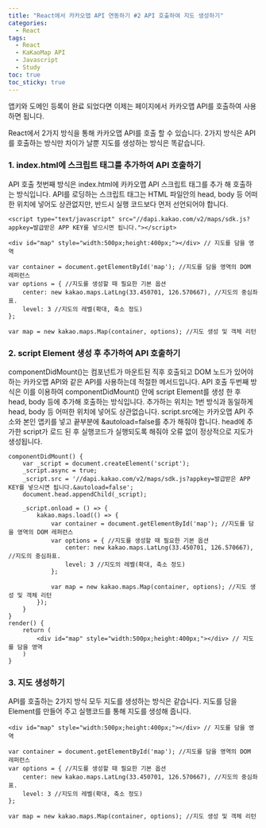 ```yaml
---
title: "React에서 카카오맵 API 연동하기 #2 API 호출하여 지도 생성하기"
categories:
  - React
tags:
  - React
  - KaKaoMap API
  - Javascript
  - Study
toc: true
toc_sticky: true
---
```


앱키와 도메인 등록이 완료 되었다면 이제는 페이지에서 카카오맵 API를 호출하여 사용하면 됩니다.

React에서 2가지 방식을 통해 카카오맵 API를 호출 할 수 있습니다. 2가지 방식은 API를 호출하는 방식만 차이가 날뿐 지도를 생성하는 방식은 똑같습니다.

### 1. index.html에 스크립트 태그를 추가하여 API 호출하기
API 호출 첫번째 방식은 index.html에 카카오맵 API 스크립트 태그를 추가 해 호출하는 방식입니다.
API를 로딩하는 스크립트 태그는 HTML 파일안의 head, body 등 어떠한 위치에 넣어도 상관없지만, 반드시 실행 코드보다 먼저 선언되어야 합니다.

```
<script type="text/javascript" src="//dapi.kakao.com/v2/maps/sdk.js?appkey=발급받은 APP KEY를 넣으시면 됩니다."></script>

<div id="map" style="width:500px;height:400px;"></div> // 지도를 담을 영역

var container = document.getElementById('map'); //지도를 담을 영역의 DOM 레퍼런스
var options = { //지도를 생성할 때 필요한 기본 옵션
	center: new kakao.maps.LatLng(33.450701, 126.570667), //지도의 중심좌표.
	level: 3 //지도의 레벨(확대, 축소 정도)
};

var map = new kakao.maps.Map(container, options); //지도 생성 및 객체 리턴
```

### 2. script Element 생성 후 추가하여 API 호출하기
componentDidMount()는 컴포넌트가 마운트된 직후 호출되고 DOM 노드가 있어야 하는 카카오맵 API와 같은 API를 사용하는데 적절한 메서드입니다.
API 호출 두번째 방식은 이를 이용하여 componentDidMount() 안에 script Element를 생성 한 후 head, body 등에 추가해 호출하는 방식입니다.
추가하는 위치는 1번 방식과 동일하게 head, body 등 어떠한 위치에 넣어도 상관없습니다.
script.src에는 카카오맵 API 주소와 본인 앱키를 넣고 끝부분에 &autoload=false를 추가 해줘야 합니다.
head에 추가한 script가 로드 된 후 실행코드가 실행되도록 해줘야 오류 없이 정상적으로 지도가 생성됩니다.

```
componentDidMount() {
    var _script = document.createElement('script');
    _script.async = true;
    _script.src = '//dapi.kakao.com/v2/maps/sdk.js?appkey=발급받은 APP KEY를 넣으시면 됩니다.&autoload=false';
    document.head.appendChild(_script);

    _script.onload = () => {
        kakao.maps.load(() => {
            var container = document.getElementById('map'); //지도를 담을 영역의 DOM 레퍼런스
            var options = { //지도를 생성할 때 필요한 기본 옵션
                center: new kakao.maps.LatLng(33.450701, 126.570667), //지도의 중심좌표.
                level: 3 //지도의 레벨(확대, 축소 정도)
            };

            var map = new kakao.maps.Map(container, options); //지도 생성 및 객체 리턴
        });
    }
}
render() {
    return (
        <div id="map" style="width:500px;height:400px;"></div> // 지도를 담을 영역
    )
}
```

### 3. 지도 생성하기
API를 호출하는 2가지 방식 모두 지도를 생성하는 방식은 같습니다. 지도를 담을 Element를 만들어 주고 실행코드를 통해 지도를 생성해 줍니다.

```
<div id="map" style="width:500px;height:400px;"></div> // 지도를 담을 영역

var container = document.getElementById('map'); //지도를 담을 영역의 DOM 레퍼런스
var options = { //지도를 생성할 때 필요한 기본 옵션
	center: new kakao.maps.LatLng(33.450701, 126.570667), //지도의 중심좌표.
	level: 3 //지도의 레벨(확대, 축소 정도)
};

var map = new kakao.maps.Map(container, options); //지도 생성 및 객체 리턴
```